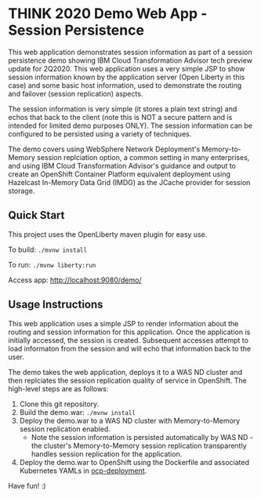 # THINK 2020 Demo Web App - Session Persistence

This web application demonstrates session information as part of a session persistence demo showing IBM Cloud Transformation Advisor tech preview update for 2Q2020. This web application uses a very simple JSP to show session information known by the application server (Open Liberty in this case) and some basic host information, used to demonstrate the routing and failover (session replication) aspects.

The session information is very simple (it stores a plain text string) and echos that back to the client (note this is NOT a secure pattern and is intended for limited demo purposes ONLY). The session information can be configured to be persisted using a variety of techniques.

The demo covers using WebSphere Network Deployment's Memory-to-Memory session replciation option, a common setting in many enterprises, and using IBM Cloud Transformation Advisor's guidance and output to create an OpenShift Container Platform equivalent deployment using Hazelcast In-Memory Data Grid (IMDG) as the JCache provider for session storage.


## Quick Start

This project uses the OpenLiberty maven plugin for easy use.

To build: `./mvnw install`

To run: `./mvnw liberty:run`

Access app: [http://localhost:9080/demo/](http://localhost:9080/demo/)


## Usage Instructions

This web application uses a simple JSP to render information about the routing and session information for this application. Once the application is initially accessed, the session is created. Subsequent accesses attempt to load informaton from the session and will echo that information back to the user.

The demo takes the web application, deploys it to a WAS ND cluster and then replciates the session replication quality of service in OpenShift. The high-level steps are as follows:

1. Clone this git repository.
1. Build the demo.war: `./mvnw install`
1. Deploy the demo.war to a WAS ND cluster with Memory-to-Memory session replication enabled.
   - Note the session information is persisted automatically by WAS ND - the cluster's Memory-to-Memory session replication transparently handles session replication for the application.
1. Deploy the demo.war to OpenShift using the Dockerfile and associated Kubernetes YAMLs in [ocp-deployment](ocp-deployment). 

Have fun! :)

